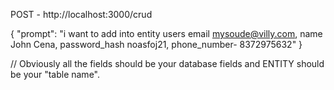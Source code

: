 POST - http://localhost:3000/crud

{
  "prompt": "i want to add into entity users email mysoude@villy.com, name John Cena, password_hash noasfoj21, phone_number- 8372975632"
}

// Obviously all the fields should be your database fields and ENTITY should be your "table name".
